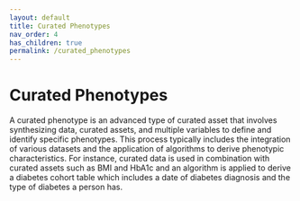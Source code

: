 ```yaml
---
layout: default
title: Curated Phenotypes
nav_order: 4
has_children: true
permalink: /curated_phenotypes
---
```


# Curated Phenotypes

A curated phenotype is an advanced type of curated asset that involves synthesizing data, curated assets, and multiple variables to define and identify specific phenotypes. This process typically includes the integration of various datasets and the application of algorithms to derive phenotypic characteristics. For instance, curated data is used in combination with curated assets such as BMI and HbA1c and an algorithm is applied to derive a diabetes cohort table which includes a date of diabetes diagnosis and the type of diabetes a person has.
